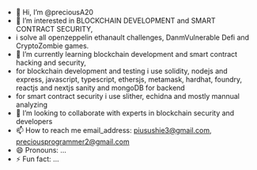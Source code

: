 - 👋 Hi, I’m @preciousA20
- 👀 I’m interested in BLOCKCHAIN DEVELOPMENT and SMART CONTRACT SECURITY,
- i solve all openzeppelin ethanault challenges, DanmVulnerable Defi and CryptoZombie games. 
- 🌱 I’m currently learning blockchain development and smart contract hacking and security,
- for blockchain development and testing i use solidity, nodejs and express, javascript, typescript, ethersjs, metamask, hardhat, foundry, reactjs and nextjs
sanity and mongoDB for backend
- for smart contract security i use slither, echidna and mostly mannual analyzing
- 💞️ I’m looking to collaborate with experts in blockchain security and developers
- 📫 How to reach me email_address: piusushie3@gmail.com, preciousprogrammer2@gmail.com
- 😄 Pronouns: ...
- ⚡ Fun fact: ...

<!---
preciousA20/preciousA20 is a ✨ special ✨ repository because its `README.md` (this file) appears on your GitHub profile.
You can click the Preview link to take a look at your changes.
--->
